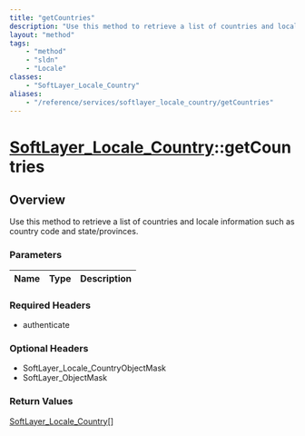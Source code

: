 ```yaml
---
title: "getCountries"
description: "Use this method to retrieve a list of countries and locale information such as country code and state/provinces."
layout: "method"
tags:
    - "method"
    - "sldn"
    - "Locale"
classes:
    - "SoftLayer_Locale_Country"
aliases:
    - "/reference/services/softlayer_locale_country/getCountries"
---
```

# [SoftLayer_Locale_Country](/reference/services/SoftLayer_Locale_Country)::getCountries




## Overview 
Use this method to retrieve a list of countries and locale information such as country code and state/provinces. 

### Parameters 
|Name | Type | Description |
| --- | --- | --- |


### Required Headers
* authenticate

### Optional Headers
* SoftLayer_Locale_CountryObjectMask
* SoftLayer_ObjectMask

### Return Values
<a href='/reference/datatypes/SoftLayer_Locale_Country'>SoftLayer_Locale_Country[] </a>

